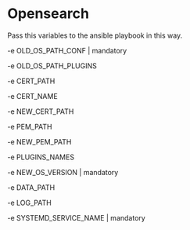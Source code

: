 # Opensearch

Pass this variables to the ansible playbook in this way.

-e OLD_OS_PATH_CONF | mandatory

-e OLD_OS_PATH_PLUGINS

-e CERT_PATH

-e CERT_NAME

-e NEW_CERT_PATH

-e PEM_PATH

-e NEW_PEM_PATH

-e PLUGINS_NAMES 

-e NEW_OS_VERSION | mandatory

-e DATA_PATH

-e LOG_PATH

-e SYSTEMD_SERVICE_NAME | mandatory